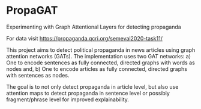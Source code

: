 # PropaGAT
Experimenting with Graph Attentional Layers for detecting propaganda

For data visit https://propaganda.qcri.org/semeval2020-task11/

This project aims to detect political propaganda in news articles using graph attention networks (GATs). 
The implementation uses two GAT networks:
a) One to encode sentences as fully connected, directed graphs with words as nodes and,
b) One to encode articles as fully connected, directed graphs with sentences as nodes.

The goal is to not only detect propaganda in article level, but also use attention maps to detect propaganda in sentence level or possibly fragment/phrase level for improved explainability.

